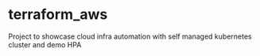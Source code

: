 # terraform_aws
Project to showcase cloud infra automation with self managed kubernetes cluster and demo HPA
